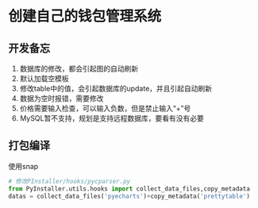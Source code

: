 # 创建自己的钱包管理系统
## 开发备忘
1. 数据库的修改，都会引起图的自动刷新
2. 默认加载空模板
3. 修改table中的值，会引起数据库的update，并且引起自动刷新
4. 数据为空时报错，需要修改
5. 价格需要输入检查，可以输入负数，但是禁止输入“+”号
6. MySQL暂不支持，规划是支持远程数据库，要看有没有必要

## 打包编译
使用snap

```python
# 修改PInstaller/hooks/pycparser.py
from PyInstaller.utils.hooks import collect_data_files,copy_metadata
datas = collect_data_files('pyecharts')+copy_metadata('prettytable')
```